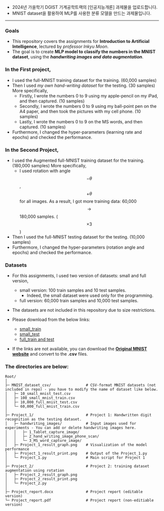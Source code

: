 - 2024년 가을학기 DGIST 기계공학트랙의 [인공지능개론] 과제물을 업로드합니다.
- MNIST dataset을 활용하여 MLP를 사용한 분류 모델을 만드는 과제물입니다.
---
### Goals
- This repository covers the assignments for **Introduction to Artificial Intelligence**, lectured by *professor Inkyu Moon*.
- The goal is to create **MLP model to classify the numbers in the MNIST dataset**, using the ***handwriting images and data augmentation***.


### In the First project,
- I used the full-MNIST training dataset for the training. (60,000 samples)
- Then I used *my own hand-writing dataset* for the testing. (30 samples) More specifically,
    - Firstly, I wrote the numbers 0 to 9 using my apple-pencil on my iPad, and then captured. (10 samples)
    - Secondly, I wrote the numbers 0 to 9 using my ball-point pen on the A4 paper, and then took the pictures with my cell phone. (10 samples)
    - Lastly, I wrote the numbers 0 to 9 on the MS words, and then captured. (10 samples)
- Furthermore, I changed the hyper-parameters (learning rate and epochs) and checked the performance.


 ### In the Second Project,
- I used the Augmented full-MNIST training dataset for the training. (180,000 samples) More specifically,
    - I used rotation with angle $$-\theta$$, $$+\theta$$ for all images. As a result, I got more training data: 60,000 $$\rightarrow$$ 180,000 samples. ($$\times 3$$)
- Then I used the full-MNIST testing dataset for the testing. (10,000 samples)
- Furthermore, I changed the hyper-parameters (rotation angle and epochs) and checked the performance.


### Datasets
- For this assignments, I used two version of datasets: small and full version,
    - small version: 100 train samples and 10 test samples.
        - Indeed, the small dataset were used only for the programming.
    - full version: 60,000 train samples and 10,000 test samples.

- The datasets are not included in this repository due to size restrictions.
- Please download from the below links:
    - [small_train](http://www.pjreddie.com/media/files/mnist_train.csv)
    - [small_test](http://www.pjreddie.com/media/files/mnist_test.csv)
    - [full_train and test](https://github.com/makeyourownneuralnetwork/makeyourownneuralnetwork/tree/master/mnist_dataset)

- If the links are not available, you can download the **[Original MNIST website](http://yann.lecun.com/exdb/mnist/)** and convert to the **.csv** files.


### The directories are below:
```
Root/
│
├─ MNIST_dataset_csv/                # CSV-format MNIST datasets (not included in repo) - you have to modify the name of dataset like below.
│   ├─ 10_small_mnist_test.csv
│   ├─ 100_small_mnist_train.csv
│   ├─ 10,000_full_mnist_test.csv
│   └─ 60,000_full_mnist_train.csv
│
├─ Project_1/                        # Project 1: Handwritten digit recognition as the testing dataset.
│   ├─ handwriting_images/           # Input images used for experiments - You can add or delete handwriting images here.
│   │   ├─ 1_Tablet_capture_image/
│   │   ├─ 2_hand_writing_image_phone_scan/
│   │   └─ 3_MS_word_capture_image/
│   ├─ Project_1_result_graph.png    # Visualization of the model performance
│   ├─ Project_1_result_print.png    # Output of the Project_1.py
│   └─ Project_1.py                  # Main script for Project 1
│
├─ Project_2/                        # Project 2: training dataset augmentation using rotation
│   ├─ Project_2_result_graph.png
│   ├─ Project_2_result_print.png
│   └─ Project_2.py
│
├─ Project_report.docx               # Project report (editable version)
└─ Project_report.pdf                # Project report (non-editiable version)
```

